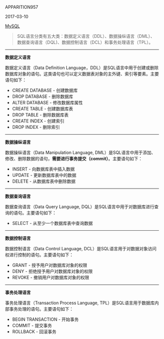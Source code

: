 

APPARITION957

2017-03-10

[MySQL](https://apparition957.github.io/categories/MySQL/)

> SQL语言分类有五大类：数据定义语言（DDL）、数据操纵语言（DML）、数据查询语言（DQL)、数据控制语言（DCL）和事务处理语言（TPL）。

---

**数据定义语言**

数据定义语言（Data Definition Language，DDL）是SQL语言中用于创建或删除数据库对象的语句。这类语句也可以定义数据表对象的主外键、索引等要素。主要语句如下：

-   CREATE DATABASE - 创建数据库
-   DROP DATABASE - 删除数据库
-   ALTER DATABASE - 修改数据库属性
-   CREATE TABLE - 创建数据库表
-   DROP TABLE - 删除数据库表
-   CREATE INDEX - 创建索引
-   DROP INDEX - 删除索引

---

**数据操纵语言**

数据操纵语言（Data Manipulation Language, DML）是SQL语言中用于添加、修改、删除数据的语句，**需要进行事务提交（commit）**。主要语句如下：

-   INSERT - 向数据库表中插入数据
-   UPDATE - 更新数据库表中的数据
-   DELETE - 从数据库表中删除数据

---

**数据查询语言**

数据查询语言（Data Query Language, DQL）是SQL语言中用于对数据库进行查询的语句。主要语句如下：

-   SELECT - 从至少一个数据库表中查询数据

---

**数据控制语言**

数据控制语言（Data Control Language, DCL）是SQL语言用于对数据对象访问权进行控制的语句。主要语句如下：

-   GRANT - 授予用户对数据库对象的权限
-   DENY - 拒绝授予用户对数据库对象的权限
-   REVOKE - 撤销用户对数据库对象的权限

---

**事务处理语言**

事务处理语言（Transaction Process Language, TPL）是SQL语言用于数据库内部事务处理的语句。主要语句如下：

-   BEGIN TRANSACTION - 开始事务
-   COMMIT - 提交事务
-   ROLLBACK - 回滚事务